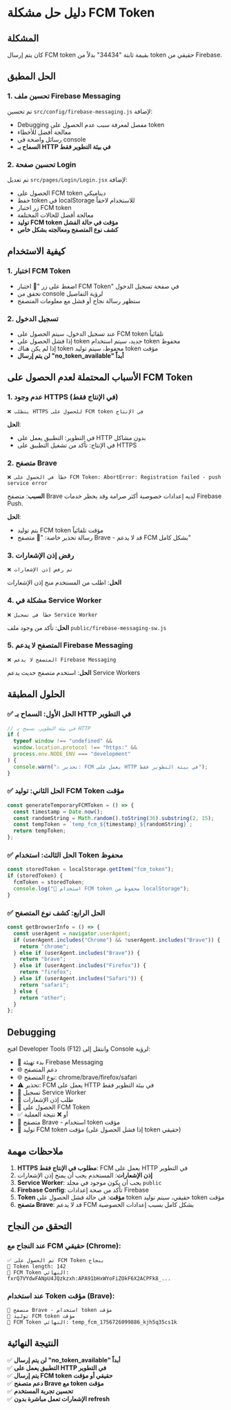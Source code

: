 # دليل حل مشكلة FCM Token

## المشكلة

كان يتم إرسال FCM token بقيمة ثابتة "34434" بدلاً من token حقيقي من Firebase.

## الحل المطبق

### 1. تحسين ملف Firebase Messaging

تم تحسين `src/config/firebase-messaging.js` لإضافة:

- Debugging مفصل لمعرفة سبب عدم الحصول على token
- معالجة أفضل للأخطاء
- رسائل واضحة في console
- **السماح بـ HTTP في بيئة التطوير فقط**

### 2. تحسين صفحة Login

تم تعديل `src/pages/Login/Login.jsx` لإضافة:

- الحصول على FCM token ديناميكي
- حفظ token في localStorage للاستخدام لاحقاً
- زر اختبار FCM token
- معالجة أفضل للحالات المختلفة
- **توليد FCM token مؤقت في حالة الفشل**
- **كشف نوع المتصفح ومعالجته بشكل خاص**

## كيفية الاستخدام

### 1. اختبار FCM Token

- اضغط على زر "🧪 اختبار FCM Token" في صفحة تسجيل الدخول
- تحقق من console لرؤية التفاصيل
- ستظهر رسالة نجاح أو فشل مع معلومات المتصفح

### 2. تسجيل الدخول

- عند تسجيل الدخول، سيتم الحصول على FCM token تلقائياً
- إذا فشل الحصول على token جديد، سيتم استخدام token محفوظ
- إذا لم يكن هناك token محفوظ، سيتم توليد token مؤقت
- **لن يتم إرسال "no_token_available" أبداً**

## الأسباب المحتملة لعدم الحصول على FCM Token

### 1. عدم وجود HTTPS (في الإنتاج فقط)

```
❌ يتطلب HTTPS للحصول على FCM token في الإنتاج
```

**الحل**:

- في التطوير: التطبيق يعمل على HTTP بدون مشاكل
- في الإنتاج: تأكد من تشغيل التطبيق على HTTPS

### 2. متصفح Brave

```
❌ خطأ في الحصول على FCM Token: AbortError: Registration failed - push service error
```

**السبب**: متصفح Brave لديه إعدادات خصوصية أكثر صرامة وقد يحظر خدمات Firebase Push.

**الحل**:

- يتم توليد FCM token مؤقت تلقائياً
- رسالة تحذير خاصة: "🦁 متصفح Brave - قد لا يدعم FCM بشكل كامل"

### 3. رفض إذن الإشعارات

```
❌ تم رفض إذن الإشعارات
```

**الحل**: اطلب من المستخدم منح إذن الإشعارات

### 4. مشكلة في Service Worker

```
❌ خطأ في تسجيل Service Worker
```

**الحل**: تأكد من وجود ملف `public/firebase-messaging-sw.js`

### 5. المتصفح لا يدعم Firebase Messaging

```
❌ المتصفح لا يدعم Firebase Messaging
```

**الحل**: استخدم متصفح حديث يدعم Service Workers

## الحلول المطبقة

### ✅ الحل الأول: السماح بـ HTTP في التطوير

```javascript
// في بيئة التطوير، نسمح بـ HTTP
if (
  typeof window !== "undefined" &&
  window.location.protocol !== "https:" &&
  process.env.NODE_ENV === "development"
) {
  console.warn("⚠️ تحذير: FCM يعمل على HTTP في بيئة التطوير فقط");
}
```

### ✅ الحل الثاني: توليد FCM Token مؤقت

```javascript
const generateTemporaryFCMToken = () => {
  const timestamp = Date.now();
  const randomString = Math.random().toString(36).substring(2, 15);
  const tempToken = `temp_fcm_${timestamp}_${randomString}`;
  return tempToken;
};
```

### ✅ الحل الثالث: استخدام Token محفوظ

```javascript
const storedToken = localStorage.getItem("fcm_token");
if (storedToken) {
  fcmToken = storedToken;
  console.log("🔄 استخدام FCM token محفوظ من localStorage");
}
```

### ✅ الحل الرابع: كشف نوع المتصفح

```javascript
const getBrowserInfo = () => {
  const userAgent = navigator.userAgent;
  if (userAgent.includes("Chrome") && !userAgent.includes("Brave")) {
    return "chrome";
  } else if (userAgent.includes("Brave")) {
    return "brave";
  } else if (userAgent.includes("Firefox")) {
    return "firefox";
  } else if (userAgent.includes("Safari")) {
    return "safari";
  } else {
    return "other";
  }
};
```

## Debugging

افتح Developer Tools (F12) وانتقل إلى Console لرؤية:

- 🚀 بدء تهيئة Firebase Messaging
- 🌐 دعم المتصفح
- 🌐 نوع المتصفح: chrome/brave/firefox/safari
- ⚠️ تحذير: FCM يعمل على HTTP في بيئة التطوير فقط
- 🔧 تسجيل Service Worker
- 🔔 طلب إذن الإشعارات
- 🎫 الحصول على FCM Token
- ✅ أو ❌ نتيجة العملية
- 🦁 متصفح Brave - استخدام token مؤقت
- 🔄 توليد FCM token مؤقت (إذا فشل الحصول على token حقيقي)

## ملاحظات مهمة

1. **HTTPS مطلوب في الإنتاج فقط**: FCM يعمل على HTTP في التطوير
2. **إذن الإشعارات**: المستخدم يجب أن يمنح إذن الإشعارات
3. **Service Worker**: يجب أن يكون موجود في مجلد `public`
4. **Firebase Config**: تأكد من صحة إعدادات Firebase
5. **Token مؤقت**: في حالة فشل الحصول على token حقيقي، سيتم توليد token مؤقت
6. **متصفح Brave**: قد لا يدعم FCM بشكل كامل بسبب إعدادات الخصوصية

## التحقق من النجاح

### عند النجاح مع FCM حقيقي (Chrome):

```
✅ تم الحصول على FCM Token بنجاح
📱 Token length: 142
📱 FCM Token النهائي: fxrQ7VYdwFANpU4JQzkzxh:APA91bHxWYoFiZOkF6X2ACPFk8_...
```

### عند استخدام Token مؤقت (Brave):

```
🦁 متصفح Brave - استخدام token مؤقت
🔄 توليد FCM token مؤقت
📱 FCM Token النهائي: temp_fcm_1756726099886_kjh5q35cs1k
```

## النتيجة النهائية

✅ **لن يتم إرسال "no_token_available" أبداً**  
✅ **التطبيق يعمل على HTTP في التطوير**  
✅ **يتم إرسال FCM token حقيقي أو مؤقت**  
✅ **دعم متصفح Brave مع token مؤقت**  
✅ **تحسين تجربة المستخدم**  
✅ **الإشعارات تعمل مباشرة بدون refresh**
